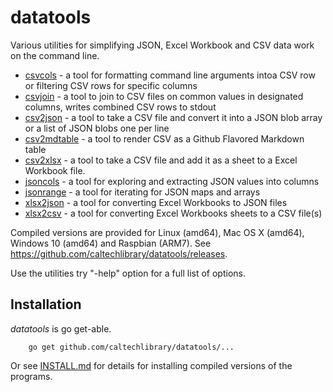 
# datatools

Various utilities for simplifying JSON, Excel Workbook and CSV data work on the command line. 

+ [csvcols](csvcols.html) - a tool for formatting command line arguments intoa CSV row or filtering CSV rows for specific columns
+ [csvjoin](csvjoin.html) - a tool to join to CSV files on common values in designated columns, writes combined CSV rows to stdout
+ [csv2json](csv2json.html) - a tool to take a CSV file and convert it into a JSON blob array or a list of JSON blobs one per line
+ [csv2mdtable](csv2mdtable.html) - a tool to render CSV as a Github Flavored Markdown table
+ [csv2xlsx](csv2xlsx.html) - a tool to take a CSV file and add it as a sheet to a Excel Workbook file.
+ [jsoncols](jsoncols.html) - a tool for exploring and extracting JSON values into columns
+ [jsonrange](jsonrange.html) - a tool for iterating for JSON maps and arrays
+ [xlsx2json](xlsx2json.html) - a tool for converting Excel Workbooks to JSON files
+ [xlsx2csv](xlsx2csv.html) - a tool for converting Excel Workbooks sheets to a CSV file(s)


Compiled versions are provided for Linux (amd64), Mac OS X (amd64),
Windows 10 (amd64) and Raspbian (ARM7). See https://github.com/caltechlibrary/datatools/releases.

Use the utilities try "-help" option for a full list of options.


## Installation

_datatools_ is go get-able.

```
    go get github.com/caltechlibrary/datatools/...
```

Or see [INSTALL.md](install.html) for details for installing 
compiled versions of the programs.


